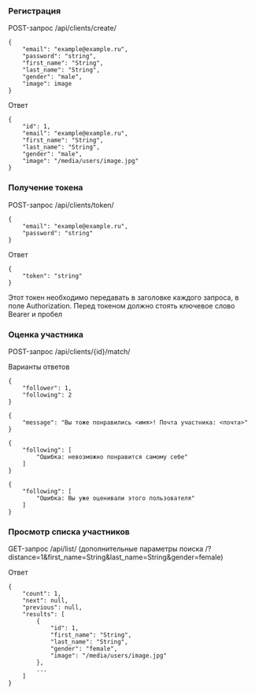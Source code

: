 ### Регистрация
POST-запрос /api/clients/create/
```
{
    "email": "example@example.ru",
    "password": "string",
    "first_name": "String",
    "last_name": "String",
    "gender": "male",
    "image": image
}
```
Ответ
```
{
    "id": 1,
    "email": "example@example.ru",
    "first_name": "String",
    "last_name": "String",
    "gender": "male",
    "image": "/media/users/image.jpg"
}
```

### Получение токена
POST-запрос /api/clients/token/
```
{
    "email": "example@example.ru",
    "password": "string"
}
```
Ответ
```
{
    "token": "string"
}
```
Этот токен необходимо передавать в заголовке каждого запроса, в поле 
Authorization. Перед токеном должно стоять ключевое слово Bearer и пробел

### Оценка участника
POST-запрос /api/clients/{id}/match/

Варианты ответов
```
{
    "follower": 1,
    "following": 2
}
```
```
{
    "message": "Вы тоже понравились <имя>! Почта участника: <почта>"
}
```
```
{
    "following": [
        "Ошибка: невозможно понравится самому себе"
    ]
}
```
```
{
    "following": [
        "Ошибка: Вы уже оценивали этого пользователя"
    ]
}
```

### Просмотр списка участников 
GET-запрос /api/list/ (дополнительные параметры поиска 
/?distance=1&first_name=String&last_name=String&gender=female)

Ответ
```
{
    "count": 1,
    "next": null,
    "previous": null,
    "results": [
        {
            "id": 1,
            "first_name": "String",
            "last_name": "String",
            "gender": "female",
            "image": "/media/users/image.jpg"
        },
        ...
    ]
}
```